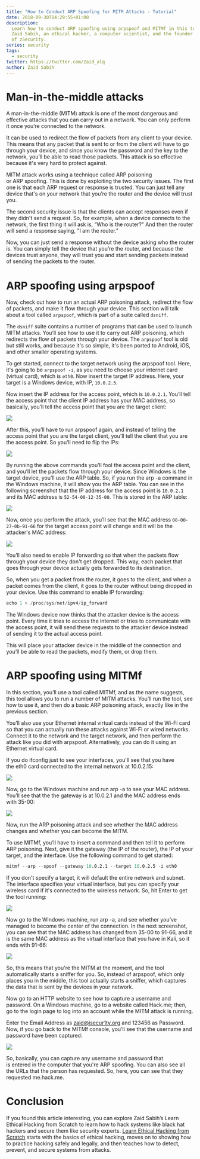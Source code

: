 ```yaml
---
title: "How to Conduct ARP Spoofing for MITM Attacks - Tutorial"
date: 2018-09-30T14:29:55+01:00
description:
  Learn how to conduct ARP spoofing using arpspoof and MITMf in this tutorial by
  Zaid Sabih, an ethical hacker, a computer scientist, and the founder and CTO
  of zSecurity.
series: security
tags:
  - security
twitter: https://twitter.com/Zaid_alq
author: Zaid Sabih
---
```


# Man-in-the-middle attacks

A man-in-the-middle (MITM) attack is one of the most dangerous and effective
attacks that you can carry out in a network. You can only perform it once you’re
connected to the network.

It can be used to redirect the flow of packets from any client to your device.
This means that any packet that is sent to or from the client will have to go
through your device, and since you know the password and the key to the network,
you’ll be able to read those packets. This attack is so effective because it's
very hard to protect against.

MITM attack works using a technique called ARP poisoning or ARP spoofing. This
is done by exploiting the two security issues. The first one is that
each ARP request or response is trusted. You can just tell any device that's on
your network that you’re the router and the device will trust you.

The second security issue is that the clients can accept responses even if they
didn't send a request. So, for example, when a device connects to the network,
the first thing it will ask is, “Who is the router?” And then the router will
send a response saying, "I am the router."

Now, you can just send a response without the device asking who the router is.
You can simply tell the device that you’re the router, and because the devices
trust anyone, they will trust you and start sending packets instead of sending
the packets to the router.

# ARP spoofing using arpspoof

Now, check out how to run an actual ARP poisoning attack, redirect the flow of
packets, and make it flow through your device. This section will talk about a
tool called `arpspoof`, which is part of a suite called `dsniff`.

The `dsniff` suite contains a number of programs that can be used to launch MITM
attacks. You’ll see how to use it to carry out ARP poisoning, which redirects
the flow of packets through your device. The `arpspoof` tool is old but still
works, and because it's so simple, it's been ported to Android, iOS, and other
smaller operating systems.

To get started, connect to the target network using the arpspoof tool. Here,
it's going to be `arpspoof -i`, as you need to choose your internet card
(virtual card), which is `eth0`. Now insert the target IP address. Here, your
target is a Windows device, with IP, `10.0.2.5`.

Now insert the IP address for the access point, which is `10.0.2.1`. You’ll tell
the access point that the client IP address has your MAC address, so basically,
you’ll tell the access point that you are the target client:

![](https://s3-eu-west-1.amazonaws.com/images.tutorialedge.net/images/security/image1-17.png)

After this, you’ll have to run arpspoof again, and instead of telling the access
point that you are the target client, you’ll tell the client that you are the
access point. So you’ll need to flip the IPs:

![](https://s3-eu-west-1.amazonaws.com/images.tutorialedge.net/images/security/image2-19.png)

By running the above commands you’ll fool the access point and the client, and
you’ll let the packets flow through your device. Since Windows is the target
device, you’ll use the ARP table. So, if you run the arp -a command in the
Windows machine, it will show you the ARP table. You can see in the following
screenshot that the IP address for the access point is `10.0.2.1` and its MAC
address is `52-54-00-12-35-00`. This is stored in the ARP table:

![](https://s3-eu-west-1.amazonaws.com/images.tutorialedge.net/images/security/image3-21.png)

Now, once you perform the attack, you’ll see that the MAC
address `08-00-27-0b-91-66` for the target access point will change and it will
be the attacker's MAC address:

![](https://s3-eu-west-1.amazonaws.com/images.tutorialedge.net/images/security/image4-23.png)

You’ll also need to enable IP forwarding so that when the packets flow through
your device they don't get dropped. This way, each packet that goes through your
device actually gets forwarded to its destination.

So, when you get a packet from the router, it goes to the client, and when a
packet comes from the client, it goes to the router without being dropped in
your device. Use this command to enable IP forwarding:

```s
echo 1 > /proc/sys/net/ipv4/ip_forward
```

The Windows device now thinks that the attacker device is the access point.
Every time it tries to access the internet or tries to communicate with the
access point, it will send these requests to the attacker device instead of
sending it to the actual access point.

This will place your attacker device in the middle of the connection and you’ll
be able to read the packets, modify them, or drop them.

# ARP spoofing using MITMf

In this section, you’ll use a tool called MITMf, and as the name suggests, this
tool allows you to run a number of MITM attacks. You’ll run the tool, see how to
use it, and then do a basic ARP poisoning attack, exactly like in the previous
section.

You’ll also use your Ethernet internal virtual cards instead of the Wi-Fi card
so that you can actually run these attacks against Wi-Fi or wired networks.
Connect it to the network and the target network, and then perform the attack
like you did with arpspoof. Alternatively, you can do it using an Ethernet
virtual card.

If you do ifconfig just to see your interfaces, you'll see that you have
the eth0 card connected to the internal network at 10.0.2.15:

![](https://s3-eu-west-1.amazonaws.com/images.tutorialedge.net/images/security/image5-25.png)

Now, go to the Windows machine and run arp -a to see your MAC address. You’ll
see that the the gateway is at 10.0.2.1 and the MAC address ends with 35-00:

![](https://s3-eu-west-1.amazonaws.com/images.tutorialedge.net/images/security/image6-27.png)

Now, run the ARP poisoning attack and see whether the MAC address changes and
whether you can become the MITM.

To use MITMf, you’ll have to insert a command and then tell it to perform ARP
poisoning. Next, give it the gateway (the IP of the router), the IP of your
target, and the interface. Use the following command to get started:

```s
mitmf --arp --spoof --gateway 10.0.2.1 --target 10.0.2.5 -i eth0
```

If you don't specify a target, it will default the entire network and subnet.
The interface specifies your virtual interface, but you can specify your
wireless card if it's connected to the wireless network. So, hit Enter to get
the tool running:

![](https://s3-eu-west-1.amazonaws.com/images.tutorialedge.net/images/security/image7-29.png)

Now go to the Windows machine, run arp -a, and see whether you’ve managed to
become the center of the connection. In the next screenshot, you can see that
the MAC address has changed from 35-00 to 91-66, and it is the same MAC address
as the virtual interface that you have in Kali, so it ends with 91-66:

![](https://s3-eu-west-1.amazonaws.com/images.tutorialedge.net/images/security/image8-31.png)

So, this means that you're the MITM at the moment, and the tool automatically
starts a sniffer for you. So, instead of arpspoof, which only places you in the
middle, this tool actually starts a sniffer, which captures the data that is
sent by the devices in your network.

Now go to an HTTP website to see how to capture a username and password. On a
Windows machine, go to a website called Hack.me; then, go to the login page to
log into an account while the MITM attack is running.

Enter the Email Address as zaid@isecur1ty.org and 123456 as Password. Now, if
you go back to the MITMf console, you’ll see that the username and password have
been captured:

![](https://s3-eu-west-1.amazonaws.com/images.tutorialedge.net/images/security/image9-33.png)

So, basically, you can capture any username and password that is entered in the
computer that you're ARP spoofing. You can also see all the URLs that the person
has requested. So, here, you can see that they requested me.hack.me.

# Conclusion

If you found this article interesting, you can explore Zaid Sabih’s Learn
Ethical Hacking from Scratch to learn how to hack systems like black hat hackers
and secure them like security experts.
[Learn Ethical Hacking from Scratch](https://amzn.to/2y1qmbU) starts with the
basics of ethical hacking, moves on to showing how to practice hacking safely
and legally, and then teaches how to detect, prevent, and secure systems from
attacks.
